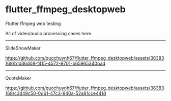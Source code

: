 # flutter_ffmpeg_desktopweb

 Flutter ffmpeg web testing

All of video/audio processing cases here

---------------------------------------------------------------------------------------------------------


SlideShowMaker


https://github.com/quochuynh67/flutter_ffmpeg_desktopweb/assets/38383168/b1d36d08-f415-4572-9701-b65965340bad

---------------------------------------------------------------------------------------------------------

QuoteMaker


https://github.com/quochuynh67/flutter_ffmpeg_desktopweb/assets/38383168/c3d49c50-0d61-47c3-840a-52a81cce441d

